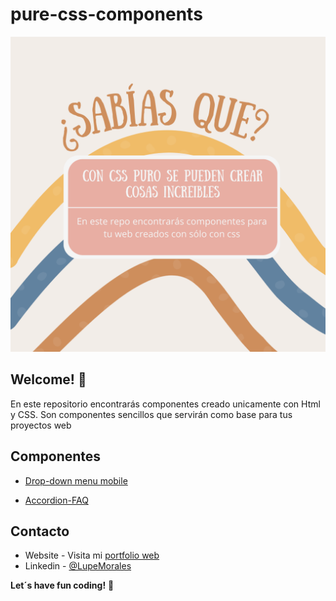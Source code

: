 # pure-css-components
![Logo](./scr/assets/img.png)


## Welcome! 👋

En este repositorio encontrarás componentes creado unicamente con Html y CSS. Son componentes sencillos que servirán como base para tus proyectos web



## Componentes

  - [Drop-down menu mobile](#) 
  <!-- ![Drop-down menu mobile|10](./scr/assets/drop-down-mobile.png) -->
  - [Accordion-FAQ](https://codepen.io/lupeMorales/pen/gOQGvQz) 
<!--   ![Accordion FAQ](./scr/assets/accordion-FAQ.png) -->



## Contacto

- Website - Visita mi [portfolio web](https://lupemorales.github.io/portfolio/)
- Linkedin - [@LupeMorales](https://www.linkedin.com/in/lupe-morales/)

**Let´s have fun coding!** 🚀